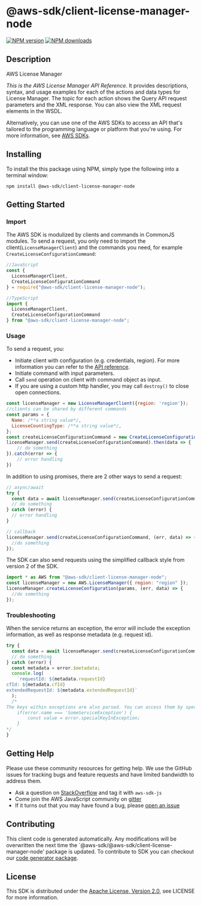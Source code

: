 # @aws-sdk/client-license-manager-node

[![NPM version](https://img.shields.io/npm/v/@aws-sdk/client-license-manager-node/preview.svg)](https://www.npmjs.com/package/@aws-sdk/client-license-manager-node)
[![NPM downloads](https://img.shields.io/npm/dm/@aws-sdk/client-license-manager-node.svg)](https://www.npmjs.com/package/@aws-sdk/client-license-manager-node)

## Description

<fullname> AWS License Manager </fullname> <p> <i>This is the AWS License Manager API Reference.</i> It provides descriptions, syntax, and usage examples for each of the actions and data types for License Manager. The topic for each action shows the Query API request parameters and the XML response. You can also view the XML request elements in the WSDL. </p> <p> Alternatively, you can use one of the AWS SDKs to access an API that's tailored to the programming language or platform that you're using. For more information, see <a href="http://aws.amazon.com/tools/#SDKs">AWS SDKs</a>. </p>

## Installing

To install the this package using NPM, simply type the following into a terminal window:

```
npm install @aws-sdk/client-license-manager-node
```

## Getting Started

### Import

The AWS SDK is modulized by clients and commands in CommonJS modules. To send a request, you only need to import the client(`LicenseManagerClient`) and the commands you need, for example `CreateLicenseConfigurationCommand`:

```javascript
//JavaScript
const {
  LicenseManagerClient,
  CreateLicenseConfigurationCommand
} = require("@aws-sdk/client-license-manager-node");
```

```javascript
//TypeScript
import {
  LicenseManagerClient,
  CreateLicenseConfigurationCommand
} from "@aws-sdk/client-license-manager-node";
```

### Usage

To send a request, you:

- Initiate client with configuration (e.g. credentials, region). For more information you can refer to the [API reference][].
- Initiate command with input parameters.
- Call `send` operation on client with command object as input.
- If you are using a custom http handler, you may call `destroy()` to close open connections.

```javascript
const licenseManager = new LicenseManagerClient({region: 'region'});
//clients can be shared by different commands
const params = {
  Name: /**a string value*/,
  LicenseCountingType: /**a string value*/,
};
const createLicenseConfigurationCommand = new CreateLicenseConfigurationCommand(params);
licenseManager.send(createLicenseConfigurationCommand).then(data => {
    // do something
}).catch(error => {
    // error handling
})
```

In addition to using promises, there are 2 other ways to send a request:

```javascript
// async/await
try {
  const data = await licenseManager.send(createLicenseConfigurationCommand);
  // do something
} catch (error) {
  // error handling
}
```

```javascript
// callback
licenseManager.send(createLicenseConfigurationCommand, (err, data) => {
  //do something
});
```

The SDK can also send requests using the simplified callback style from version 2 of the SDK.

```javascript
import * as AWS from "@aws-sdk/client-license-manager-node";
const licenseManager = new AWS.LicenseManager({ region: "region" });
licenseManager.createLicenseConfiguration(params, (err, data) => {
  //do something
});
```

### Troubleshooting

When the service returns an exception, the error will include the exception information, as well as response metadata (e.g. request id).

```javascript
try {
  const data = await licenseManager.send(createLicenseConfigurationCommand);
  // do something
} catch (error) {
  const metadata = error.$metadata;
  console.log(
    `requestId: ${metadata.requestId}
cfId: ${metadata.cfId}
extendedRequestId: ${metadata.extendedRequestId}`
  );
  /*
The keys within exceptions are also parsed. You can access them by specifying exception names:
    if(error.name === 'SomeServiceException') {
        const value = error.specialKeyInException;
    }
*/
}
```

## Getting Help

Please use these community resources for getting help. We use the GitHub issues for tracking bugs and feature requests and have limited bandwidth to address them.

- Ask a question on [StackOverflow](https://stackoverflow.com/questions/tagged/aws-sdk-js) and tag it with `aws-sdk-js`
- Come join the AWS JavaScript community on [gitter](https://gitter.im/aws/aws-sdk-js-v3)
- If it turns out that you may have found a bug, please [open an issue](https://github.com/aws/aws-sdk-js-v3/issues)

## Contributing

This client code is generated automatically. Any modifications will be overwritten the next time the `@aws-sdk/@aws-sdk/client-license-manager-node' package is updated. To contribute to SDK you can checkout our [code generator package][].

## License

This SDK is distributed under the
[Apache License, Version 2.0](http://www.apache.org/licenses/LICENSE-2.0),
see LICENSE for more information.

[code generator package]: https://github.com/aws/aws-sdk-js-v3/tree/master/packages/service-types-generator
[api reference]: https://docs.aws.amazon.com/AWSJavaScriptSDK/latest/
